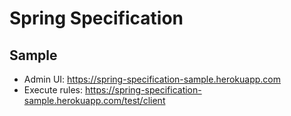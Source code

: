 # Spring Specification

## Sample

* Admin UI: https://spring-specification-sample.herokuapp.com
* Execute rules: https://spring-specification-sample.herokuapp.com/test/client
